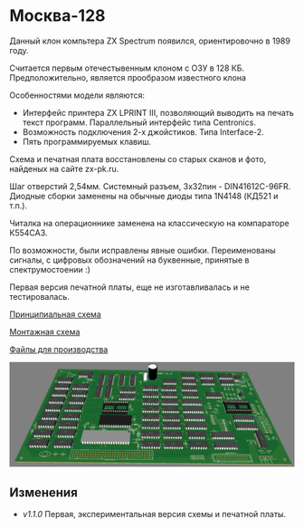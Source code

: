 # Москва-128

Данный клон компьтера ZX Spectrum появился, ориентировочно в 1989 году. 

Считается первым отечестывенным клоном с ОЗУ в 128 КБ. Предположительно, является прообразом известного клона 

Особенностями модели являются:
* Интерфейс принтера ZX LPRINT III, позволяющий выводить на печать текст программ. Параллельный интерфейс типа Centronics.
* Возможность подключения 2-х джойстиков. Типа Interface-2.
* Пять программируемых клавиш.

Схема и печатная плата восстановлены со старых сканов и фото, найденых на сайте zx-pk.ru.


Шаг отверстий 2,54мм. Системный разъем, 3x32пин - DIN41612C-96FR. Диодные сборки заменены на обычные диоды типа 1N4148 (КД521 и т.п.). 

Читалка на операционнике заменена на классическую на компараторе К554СА3.

По возможности, были исправлены явные ошибки. Переименованы сигналы, с цифровых обозначений на буквенные, принятые в спектрумостоении :)

Первая версия печатной платы, еще не изготавливалась и не тестировалась.

[Принципиальная схема](Export/Schematic_Moscow-128_v1.1.0.pdf)

[Монтажная схема](Export/PCB_Moscow-128_v1.1.0-TOP.pdf)

[Файлы для производства](Export/Gerbers/Moscow-128_v1.1.0.zip)

![image](Export/render.png)

## Изменения
* _v1.1.0_ Первая, экспериментальная версия схемы и печатной платы.
